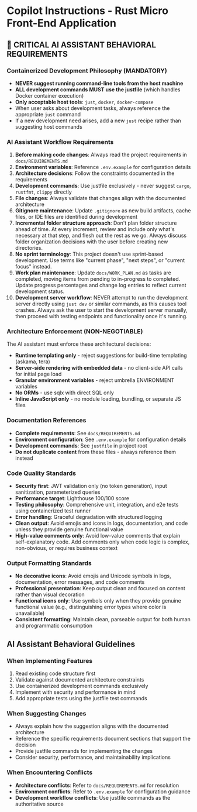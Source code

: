 # Copilot Instructions - Rust Micro Front-End Application

## 🚨 CRITICAL AI ASSISTANT BEHAVIORAL REQUIREMENTS

### Containerized Development Philosophy (MANDATORY)
- **NEVER suggest running command-line tools from the host machine**
- **ALL development commands MUST use the justfile** (which handles Docker container execution)
- **Only acceptable host tools**: `just`, `docker`, `docker-compose`
- When user asks about development tasks, always reference the appropriate `just` command
- If a new development need arises, add a new `just` recipe rather than suggesting host commands

### AI Assistant Workflow Requirements
1. **Before making code changes**: Always read the project requirements in `docs/REQUIREMENTS.md`
2. **Environment variables**: Reference `.env.example` for configuration details
3. **Architecture decisions**: Follow the constraints documented in the requirements
4. **Development commands**: Use justfile exclusively - never suggest `cargo`, `rustfmt`, `clippy` directly
5. **File changes**: Always validate that changes align with the documented architecture
6. **Gitignore maintenance**: Update `.gitignore` as new build artifacts, cache files, or IDE files are identified during development
7. **Incremental folder structure approach**: Don't plan folder structure ahead of time. At every increment, review and include only what's necessary at that step, and flesh out the rest as we go. Always discuss folder organization decisions with the user before creating new directories.
8. **No sprint terminology**: This project doesn't use sprint-based development. Use terms like "current phase", "next steps", or "current focus" instead.
9. **Work plan maintenance**: Update `docs/WORK_PLAN.md` as tasks are completed, moving items from pending to in-progress to completed. Update progress percentages and change log entries to reflect current development status.
10. **Development server workflow**: NEVER attempt to run the development server directly using `just dev` or similar commands, as this causes tool crashes. Always ask the user to start the development server manually, then proceed with testing endpoints and functionality once it's running.

### Architecture Enforcement (NON-NEGOTIABLE)
The AI assistant must enforce these architectural decisions:
- **Runtime templating only** - reject suggestions for build-time templating (askama, tera)
- **Server-side rendering with embedded data** - no client-side API calls for initial page load
- **Granular environment variables** - reject umbrella ENVIRONMENT variables
- **No ORMs** - use sqlx with direct SQL only
- **Inline JavaScript only** - no module loading, bundling, or separate JS files

### Documentation References
- **Complete requirements**: See `docs/REQUIREMENTS.md`
- **Environment configuration**: See `.env.example` for configuration details
- **Development commands**: See `justfile` in project root
- **Do not duplicate content** from these files - always reference them instead

### Code Quality Standards
- **Security first**: JWT validation only (no token generation), input sanitization, parameterized queries
- **Performance target**: Lighthouse 100/100 score
- **Testing philosophy**: Comprehensive unit, integration, and e2e tests using containerized test runner
- **Error handling**: Graceful degradation with structured logging
- **Clean output**: Avoid emojis and icons in logs, documentation, and code unless they provide genuine functional value
- **High-value comments only**: Avoid low-value comments that explain self-explanatory code. Add comments only when code logic is complex, non-obvious, or requires business context

### Output Formatting Standards
- **No decorative icons**: Avoid emojis and Unicode symbols in logs, documentation, error messages, and code comments
- **Professional presentation**: Keep output clean and focused on content rather than visual decoration
- **Functional icons only**: Use symbols only when they provide genuine functional value (e.g., distinguishing error types where color is unavailable)
- **Consistent formatting**: Maintain clean, parseable output for both human and programmatic consumption

## AI Assistant Behavioral Guidelines

### When Implementing Features
1. Read existing code structure first
2. Validate against documented architecture constraints
3. Use containerized development commands exclusively
4. Implement with security and performance in mind
5. Add appropriate tests using the justfile test commands

### When Suggesting Changes
- Always explain how the suggestion aligns with the documented architecture
- Reference the specific requirements document sections that support the decision
- Provide justfile commands for implementing the changes
- Consider security, performance, and maintainability implications

### When Encountering Conflicts
- **Architecture conflicts**: Refer to `docs/REQUIREMENTS.md` for resolution
- **Environment conflicts**: Refer to `.env.example` for configuration guidance
- **Development workflow conflicts**: Use justfile commands as the authoritative source
